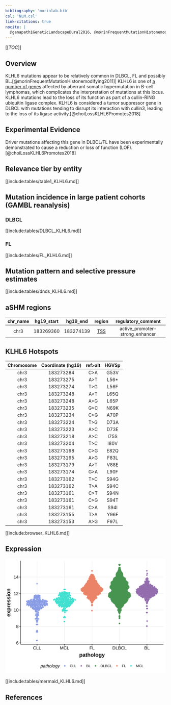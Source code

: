 ```yaml
---
bibliography: 'morinlab.bib'
csl: 'NLM.csl'
link-citations: true
nocite: |
  @ganapathiGeneticLandscapeDural2016, @morinFrequentMutationHistonemodifying2011, @choiLossKLHL6Promotes2018, 
---
```

[[_TOC_]]

## Overview
KLHL6 mutations appear to be relatively common in DLBCL, FL and possibly BL.[@morinFrequentMutationHistonemodifying2011]| KLHL6 is one of [a number of genes](https://github.com/morinlab/LLMPP/wiki/ashm) affected by aberrant somatic hypermutation in B-cell lymphomas, which complicates the interpretation of mutations at this locus. KLHL6 mutations lead to the loss of its function as part of a cullin-RING ubiquitin ligase complex. 
KLHL6 is considered a tumor suppressor gene in DLBCL with mutations tending to disrupt its interaction with cullin3, leading to the loss of its ligase activity.[@choiLossKLHL6Promotes2018] 


## Experimental Evidence

Driver mutations affecting this gene in DLBCL/FL have been experimentally demonstrated to cause a reduction or loss of function (LOF).[@choiLossKLHL6Promotes2018]

## Relevance tier by entity

[[include:tables/table1_KLHL6.md]]

## Mutation incidence in large patient cohorts (GAMBL reanalysis)

### DLBCL
[[include:tables/DLBCL_KLHL6.md]]

### FL
[[include:tables/FL_KLHL6.md]]

## Mutation pattern and selective pressure estimates

[[include:tables/dnds_KLHL6.md]]

## aSHM regions

|chr_name|hg19_start|hg19_end |region                                                                                     |regulatory_comment             |
|:--------:|:----------:|:---------:|:-------------------------------------------------------------------------------------------:|:-------------------------------:|
|chr3    |183269360 |183274139|[TSS](https://genome.ucsc.edu/s/rdmorin/GAMBL%20hg19?position=chr3%3A183269360%2D183274139)|active_promoter-strong_enhancer|

## KLHL6 Hotspots

| Chromosome |Coordinate (hg19) | ref>alt | HGVSp | 
 | :---:| :---: | :--: | :---: |
| chr3 | 183273284 | C>A | G53V |
| chr3 | 183273275 | A>T | L56* |
| chr3 | 183273274 | T>G | L56F |
| chr3 | 183273248 | A>T | L65Q |
| chr3 | 183273248 | A>G | L65P |
| chr3 | 183273235 | G>C | N69K |
| chr3 | 183273234 | C>G | A70P |
| chr3 | 183273224 | T>G | D73A |
| chr3 | 183273223 | A>C | D73E |
| chr3 | 183273218 | A>C | I75S |
| chr3 | 183273204 | T>C | I80V |
| chr3 | 183273198 | C>G | E82Q |
| chr3 | 183273195 | A>G | F83L |
| chr3 | 183273179 | A>T | V88E |
| chr3 | 183273174 | G>A | L90F |
| chr3 | 183273162 | T>C | S94G |
| chr3 | 183273162 | T>A | S94C |
| chr3 | 183273161 | C>T | S94N |
| chr3 | 183273161 | C>G | S94T |
| chr3 | 183273161 | C>A | S94I |
| chr3 | 183273155 | T>A | Y96F |
| chr3 | 183273153 | A>G | F97L |

[[include:browser_KLHL6.md]]

## Expression
![](images/gene_expression/KLHL6_by_pathology.svg)
<!-- ORIGIN: morinFrequentMutationHistonemodifying2011 -->

[[include:tables/mermaid_KLHL6.md]]

## References

<!-- MZL: ganapathiGeneticLandscapeDural2016 -->
<!-- DLBCL: morinFrequentMutationHistonemodifying2011 -->
<!-- BL: paneaWholeGenomeLandscape2019 -->
<!-- FL: morinFrequentMutationHistonemodifying2011 -->
